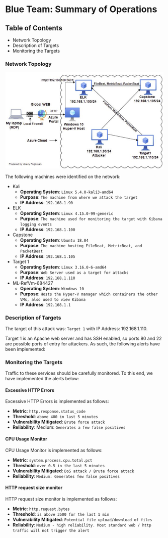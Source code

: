 # Blue Team: Summary of Operations

## Table of Contents
- Network Topology
- Description of Targets
- Monitoring the Targets

### Network Topology
![Final Project Network_Topology](/Network_Topology.JPG)

The following machines were identified on the network:

- Kali
  - **Operating System**: `Linux 5.4.0-kali3-amd64`
  - **Purpose**: `The machine from where we attack the target`
  - **IP Address**: `192.168.1.90`
- ELK
  - **Operating System**: `Linux 4.15.0-99-generic`
  - **Purpose**: `The machine used for monitoring the target with Kibana logging events`
  - **IP Address**: `192.168.1.100`
- Capstone
  - **Operating System**: `Ubuntu 18.04`
  - **Purpose**: `The machine hosting FileBeat, MetricBeat, and PacketBeat`
  - **IP Address**: `192.168.1.105`
- Target 1
  - **Operating System**: `Linux 3.16.0-6-amd64`
  - **Purpose**: `Web Server used as a target for attacks`
  - **IP Address**: `192.168.1.110`
- ML-RefVm-684427
  - **Operating System**: `Windows 10`
  - **Purpose**: `Hosts the Hyper-V manager which containers the other VMs, also used to view Kibana`
  - **IP Address**: `192.168.1.1`

### Description of Targets

The target of this attack was: `Target 1` with IP Address: 192.168.1.110.

Target 1 is an Apache web server and has SSH enabled, so ports 80 and 22 are possible ports of entry for attackers. As such, the following alerts have been implemented:

### Monitoring the Targets

Traffic to these services should be carefully monitored. To this end, we have implemented the alerts below:

#### Excessive HTTP Errors
Excessive HTTP Errors is implemented as follows:
  - **Metric**: `http.response.status_code`
  - **Threshold**: `above 400 in last 5 minutes`
  - **Vulnerability Mitigated**: `Brute force attack`
  - **Reliability**:  Medium: `Generates a few false positives`

#### CPU Usage Monitor
CPU Usage Monitor is implemented as follows:
  - **Metric**: `system.process.cpu.total.pct`
  - **Threshold**: `over 0.5 in the last 5 minutes`
  - **Vulnerability Mitigated**: `DoS attack / Brute force attack`
  - **Reliability**: `Medium: Generates few false positives`

#### HTTP request size monitor
HTTP request size monitor is implemented as follows:
  - **Metric**: `http.request.bytes`
  - **Threshold**: `is above 3500 for the last 1 min`
  - **Vulnerability Mitigated**: `Potential file upload/download of files`
  - **Reliability**: `Medium - high reliability. Most standard web / http traffic will not trigger the alert`

